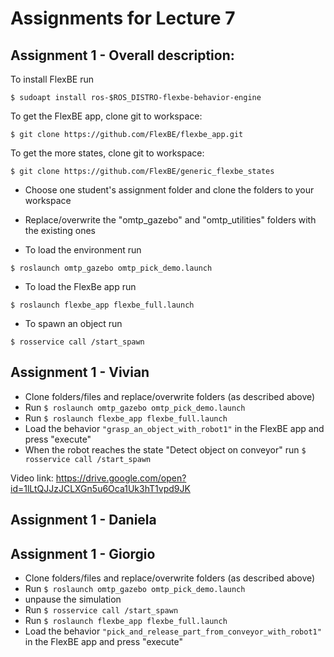# Assignments for Lecture 7

## Assignment 1 - Overall description:
To install FlexBE run 
```
$ sudoapt install ros-$ROS_DISTRO-flexbe-behavior-engine
```
To get the FlexBE app, clone git to workspace: 
```
$ git clone https://github.com/FlexBE/flexbe_app.git
```
To get the more states, clone git to workspace: 
```
$ git clone https://github.com/FlexBE/generic_flexbe_states
```
* Choose one student's assignment folder and clone the folders to your workspace
* Replace/overwrite the "omtp_gazebo" and "omtp_utilities" folders with the existing ones

* To load the environment run 
```
$ roslaunch omtp_gazebo omtp_pick_demo.launch 
```
* To load the FlexBe app run 
```
$ roslaunch flexbe_app flexbe_full.launch 
```
* To spawn an object run 
```
$ rosservice call /start_spawn 
```


## Assignment 1 - Vivian
* Clone folders/files and replace/overwrite folders (as described above) 
* Run `$ roslaunch omtp_gazebo omtp_pick_demo.launch `
* Run `$ roslaunch flexbe_app flexbe_full.launch `
* Load the behavior `"grasp_an_object_with_robot1"` in the FlexBE app and press "execute"
* When the robot reaches the state "Detect object on conveyor" run `$ rosservice call /start_spawn`

Video link: https://drive.google.com/open?id=1lLtQJJzJCLXGn5u6Oca1Uk3hT1vpd9JK 



## Assignment 1 - Daniela


## Assignment 1 - Giorgio
* Clone folders/files and replace/overwrite folders (as described above)
* Run `$ roslaunch omtp_gazebo omtp_pick_demo.launch`
* unpause the simulation
* Run `$ rosservice call /start_spawn`
* Run `$ roslaunch flexbe_app flexbe_full.launch `
* Load the behavior `"pick_and_release_part_from_conveyor_with_robot1"` in the FlexBE app and press "execute"
